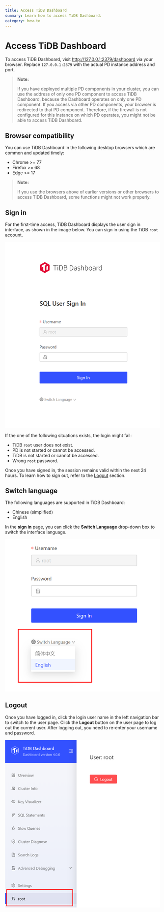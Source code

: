 ```yaml
---
title: Access TiDB Dashboard
summary: Learn how to access TiDB Dashboard.
category: how-to
---
```


# Access TiDB Dashboard

To access TiDB Dashboard, visit <http://127.0.0.1:2379/dashboard> via your browser. Replace `127.0.0.1:2379` with the actual PD instance address and port.

> **Note:**
>
> If you have deployed multiple PD components in your cluster, you can use the address of only one PD component to access TiDB Dashboard, because the Dashboard operates on only one PD component. If you access via other PD components, your browser is redirected to that PD component. Therefore, if the firewall is not configured for this instance on which PD operates, you might not be able to access TiDB Dashboard.

## Browser compatibility

You can use TiDB Dashboard in the following desktop browsers which are common and updated timely:

- Chrome >= 77
- Firefox >= 68
- Edge >= 17

> **Note:**
>
> If you use the browsers above of earlier versions or other browsers to access TiDB Dashboard, some functions might not work properly.

## Sign in

For the first-time access, TiDB Dashboard displays the user sign in interface, as shown in the image below. You can sign in using the TiDB `root` account.

![Login interface](/media/dashboard/dashboard-access-login.png)

If the one of the following situations exists, the login might fail:

- TiDB `root` user does not exist.
- PD is not started or cannot be accessed.
- TiDB is not started or cannot be accessed.
- Wrong `root` password.

Once you have signed in, the session remains valid within the next 24 hours. To learn how to sign out, refer to the [Logout](#logout) section.

## Switch language

The following languages are supported in TiDB Dashboard:

- Chinese (simplified)
- English

In the **sign in** page, you can click the **Switch Language** drop-down box to switch the interface language.

![Switch language](/media/dashboard/dashboard-access-switch-language.png)

## Logout

Once you have logged in, click the login user name in the left navigation bar to switch to the user page. Click the **Logout** button on the user page to log out the current user. After logging out, you need to re-enter your username and password.

![Logout](/media/dashboard/dashboard-access-logout.png)
